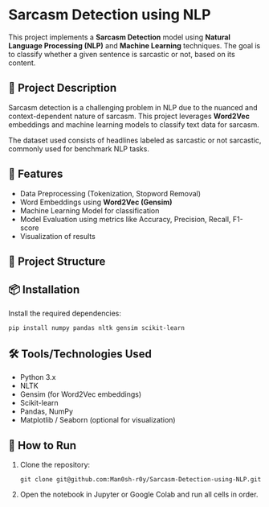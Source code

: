 
# Sarcasm Detection using NLP

This project implements a **Sarcasm Detection** model using **Natural Language Processing (NLP)** and **Machine Learning** techniques. The goal is to classify whether a given sentence is sarcastic or not, based on its content.

## 📝 Project Description

Sarcasm detection is a challenging problem in NLP due to the nuanced and context-dependent nature of sarcasm. This project leverages **Word2Vec** embeddings and machine learning models to classify text data for sarcasm.

The dataset used consists of headlines labeled as sarcastic or not sarcastic, commonly used for benchmark NLP tasks.

## 🚀 Features

- Data Preprocessing (Tokenization, Stopword Removal)
- Word Embeddings using **Word2Vec (Gensim)**
- Machine Learning Model for classification
- Model Evaluation using metrics like Accuracy, Precision, Recall, F1-score
- Visualization of results

## 📂 Project Structure

## 📦 Installation

Install the required dependencies:

```bash
pip install numpy pandas nltk gensim scikit-learn
```

## 🛠️ Tools/Technologies Used

* Python 3.x
* NLTK
* Gensim (for Word2Vec embeddings)
* Scikit-learn
* Pandas, NumPy
* Matplotlib / Seaborn (optional for visualization)

## 📌 How to Run

1. Clone the repository:
   ```
   git clone git@github.com:Man0sh-r0y/Sarcasm-Detection-using-NLP.git

   ```
2. Open the notebook in Jupyter or Google Colab and run all cells in order.

